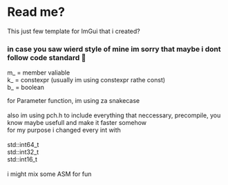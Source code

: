 ﻿# Read me?

This just few template for ImGui that i created? 

### in case you saw wierd style of mine im sorry that maybe i dont follow code standard 🙏
m_ = member valiable <br>
k_ = constexpr (usually im using constexpr rathe const) <br>
b_ = boolean <br>

for Parameter function, im using za snakecase <br> <br>
also im using pch.h to include everything that neccessary, precompile, you know maybe usefull and make it faster somehow <br>
for my purpose i changed every int with <br>
<br>
std::int64_t <br>
std::int32_t <br>
std::int16_t <br>
<br>
i might mix some ASM for fun 
